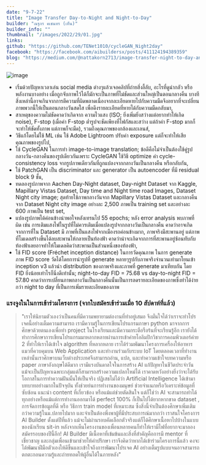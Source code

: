 ```yaml
---
date: "9-7-22"
title: "Image Transfer Day-to-Night and Night-to-Day"
builder: "ณฐกร คเชนทร (เท็น)"
builder_info: ""
thumbnail: "/images/2022/29/01.jpg"
links:
github: "https://github.com/TENet1010/cycleGAN_Night2day"
facebook: "https://facebook.com/aibuildersx/posts/411124194389359"
blog: "https://medium.com/@nattakorn2713/image-transfer-night-to-day-and-day-to-night-2086edc6b298"
---
```


![image](/images/2022/29/01.jpg)

- เริ่มด้วยปัญหาเวลาเล่น social media ต่างๆแล้วเจอคลิปที่ถ่ายสิ่งลี้ลับ, อะไรที่ดูน่ากลัว หรือพลังงานบางอย่าง เมื่อถูกจับภาพไว้ได้ก็มักจะเป็นภาพที่ไม่ชัดและส่วนใหญ่เป็นตอนกลางคืน บางทีสิ่งเหล่านี้อาจเกินจากการตีความที่ผิดพลาดเนื่องจากละเอียดหายไปกับความมืดจึงอยากที่จะเปลี่ยนภาพพวกนี้ให้เป็นตอนกลางวันสดใส เพื่อดึงรายละเอียดที่หายได้กับความมืดกลับมา,
- สาเหตุของความไม่ชัดคาดว่าเกิดจาก ความไวแสง (ISO; ยิ่งเพิ่มยิ่งสว่างแต่อยากทำให้เกิด noise), F-stop (เมื่อค่า F-stop ต่ำรูปจะชัดเพียงที่โฟกัสและสว่าง แต่ถ้าค่า F-stop มากก็จะทำให้ชัดทั้งภาพ แต่ภาพก็จะมืด), รวมถึงคุณภาพของกล้องและเลนส์,
- วิธีแก้โดยไม่ใช้ ML เช่น ใช้ Adobe Lightroom ปรับค่า exposure แต่ก็จะทำให้เสียคุณภาพของรูปไป,
- ใช้ CycleGAN ในการทำ image-to-image translation; ข้อดีคือไม่จำเป็นต้องใช้คู่รูปกลางวัน-กลางคืนของรูปเดียวกันเพราะ CycleGAN ใช้วิธี optimize ค่า cycle-consistency loss จากรูปภาพเดียวกันที่ถูกแปลงจากกลางวันเป็นกลางคืน หรือกลับกัน,
- ใช้ PatchGAN เป็น discriminator และ generator เป็น autoencoder ที่มี residual block 9 ชั้น,
- ทดลองรูปภาพจาก Aachen Day-Night dataset, Day-night Dataset จาก Kaggle, Mapillary Vistas Dataset, Day time and Night time road Images, Dataset Night city image; สุดท้ายใช้ภาพกลางวันจาก Mapillary Vistas Dataset และกลางคืนจาก Dataset Night city image อย่างละ 2,500 ภาพเป็น training set และอย่างละ 600 ภาพเป็น test set,
- แปลงรูปภาพได้ค่อนข้างน่าพอใจหลังเทรนไป 55 epochs; หลัง error analysis พบภาพที่ผิด เช่น การเติมแสงไฟในรูปที่ไม่ควรเติมเมื่อแปลงรูปจากกลางวันเป็นกลางคืน คาดว่าอาจเกิดจากการที่ใน Dataset มี ภาพที่เป็นแสงไฟจากเมืองรถค่อนข้างมาก, ภาพจริงมีสะพานอยู่ แต่ภาพที่โมเดลสร้างขึ้นได้ลบสะพานให้กลายเป็นท้องฟ้า คาดว่าน่าจะเกิดจากการที่สะพานอยู่ซ้อนทับกับท้องฟ้าเลยอาจทำให้โมเดลคิดว่าสะพานเป็นส่วนหนึ่งของท้องฟ้า,
- ใช้ FID score (Fréchet inception distance) ในการวัดคุณภาพ ในการ generate ภาพ FID score วัดได้โดยการนำรูปที่ generate หลายๆรูปกับภาพจริงจำนวนเท่ามาโยนเข้า inception v3 แล้วนำ distribution ของภาพจริงและภาพที่ generate มาเทียบกัน โดย FID ยิ่งน้อยเท่าไรก็นิ่งดีเท่านั้น; night-to-day FID = 75.68 vs day-to-night FID = 57.80 คาดว่าการเปลี่ยนภาพกลางวันเป็นกลางคืนนั้นเป็นการลดรายละเอียดของภาพซึ่งทำได้ง่ายกว่า night to day ที่เป็นการเพิ่มรายละเอียดของภาพ

### แรงจูงในในการเข้าร่วมโครงการ (จากใบสมัครเข้าร่วมเมื่อ 10 สัปดาห์ที่แล้ว)

> "เราให้นิยามตัวเองว่าเป็นคนที่มีความพยายามต่องานที่ทำอยู่เสมอ จึงมั่นใจได้ว่าเราจะทำโปรเจคนี้อย่างเต็มความสามารถ เรามีความรู้ในการเขียนโปรแกรมภาษา python มาจากการศึกษาด้วยตนเองเพื่อทำ project ในโรงเรียนและมีความกระตือรือร้นที่จะเรียนรู้อีก เรายังได้ทำการศึกษาการเขียนโปรแกรมมาหลากหลายผ่านการเข้าค่ายโอลิมปิกวิชาการคอมพิวเตอร์ค่าย 2 ที่ทำให้เราได้เข้าใจ algorithm ที่หลากหลาย เราได้ร่วมพัฒนาโครงการเครื่องให้อาหารแมวที่ควบคุมบน Web Application และทำงานร่วมกับระบบ IoT โดยตลอดเวลาที่ทำงานเหล่านั้นเราศึกษาบนเว็บต่างประเทศจึงสามารถอ่าน, แปล, และทำความเข้าใจบทความหรือ paper ภาษาอังกฤษได้ดีมาก เรามีแรงบันดาลใจในการสร้าง AI แก้ปัญหาในชีวิตประจำวัน แม้จะเป็นปัญหาเฉพาะกลุ่มแต่ก็สามารถสร้างความแปลกใหม่ได้ เราคาดหวังอย่างยิ่งว่าจะได้รับโอกาสในการทำความฝันนั้นให้เป็นจริง  ปฏิเสธไม่ได้ว่า Artificial Intelligence ได้เข้ามาบทบาทอย่างมากในปัจจุบัน ทั้งช่วยย่นการทำงานของมนุษย์ ช่วยจำแนกหรือวิเคราะห์ข้อมูลที่ซับซ้อน แนะนำ content ที่เกี่ยวข้อง หรือแม้แต่ช่วยตัดสินใจ แต่ก็ใช่ว่า AI จะสามารถทำได้ทุกอย่างหรือแม้แต่การทำงานออกมาได้ perfect 100% ก็เป็นไปได้ยากหากขาด dataset , การจัดการข้อมูลที่ดี หรือ วิธีการ train model ที่เหมาะสม ซึ่งสิ่งนี้จำเป็นต้องศึกษาเพิ่มเติมกว่าความรู้ในม.ปลายไปมาก และจำเป็นต้องพึ่งพาผู้ที่มีประสบการณ์มากกว่า  เราสนใจโครงการ AI Builder ตั้งแต่ปีที่แล้ว แม้จะไม่ผ่านรอบคัดเลือกตัวจริงแต่ก็ได้ศึกษาเนื้อหาไปบ้างในแบบของนักเรียน sit-in หลังจากเห็นโครงงานของเพื่อนหลายคนก็ทำให้เรามีไฟที่อยากจะมาลองสมัครรอบของปีนี้อีก! AI Builder มีเนื้อหาที่เข้มข้นและสิ่งที่สำคัญคือการมี mentor ที่เชี่ยวชาญ และกลุ่มเพื่อนเข้ามาช่วยให้คำปรึกษา เราจึงคิดว่าหากได้เข้าร่วมโครงการนี้แล้ว คงจะได้พัฒนาฝีมือตัวเองให้ดีขึ้นและเข้าใจถึงการพัฒนาโปรเจค AI อย่างเต็มรูปแบบจนอาจสามารถตกตะกอนความรู้และถ่ายทอดให้ผู้อื่นได้ในภายหลัง"